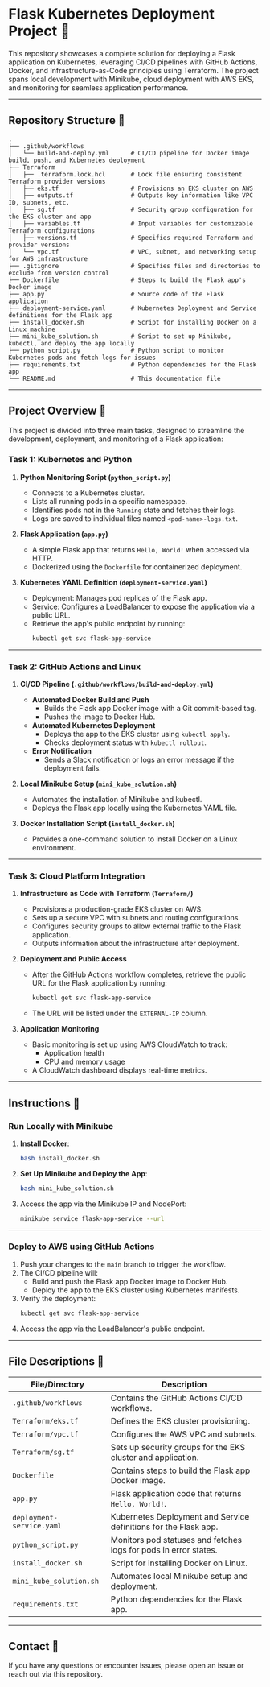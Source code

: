 # Flask Kubernetes Deployment Project 🚀

This repository showcases a complete solution for deploying a Flask application on Kubernetes, leveraging CI/CD pipelines with GitHub Actions, Docker, and Infrastructure-as-Code principles using Terraform. The project spans local development with Minikube, cloud deployment with AWS EKS, and monitoring for seamless application performance.

---

## Repository Structure 🔀

```plaintext
.
├── .github/workflows
│   └── build-and-deploy.yml      # CI/CD pipeline for Docker image build, push, and Kubernetes deployment
├── Terraform
│   ├── .terraform.lock.hcl       # Lock file ensuring consistent Terraform provider versions
│   ├── eks.tf                    # Provisions an EKS cluster on AWS
│   ├── outputs.tf                # Outputs key information like VPC ID, subnets, etc.
│   ├── sg.tf                     # Security group configuration for the EKS cluster and app
│   ├── variables.tf              # Input variables for customizable Terraform configurations
│   ├── versions.tf               # Specifies required Terraform and provider versions
│   └── vpc.tf                    # VPC, subnet, and networking setup for AWS infrastructure
├── .gitignore                    # Specifies files and directories to exclude from version control
├── Dockerfile                    # Steps to build the Flask app's Docker image
├── app.py                        # Source code of the Flask application
├── deployment-service.yaml       # Kubernetes Deployment and Service definitions for the Flask app
├── install_docker.sh             # Script for installing Docker on a Linux machine
├── mini_kube_solution.sh         # Script to set up Minikube, kubectl, and deploy the app locally
├── python_script.py              # Python script to monitor Kubernetes pods and fetch logs for issues
├── requirements.txt              # Python dependencies for the Flask app
└── README.md                     # This documentation file
```

---

## Project Overview 🎯

This project is divided into three main tasks, designed to streamline the development, deployment, and monitoring of a Flask application:

### **Task 1: Kubernetes and Python**

1. **Python Monitoring Script (`python_script.py`)**  
   - Connects to a Kubernetes cluster.
   - Lists all running pods in a specific namespace.
   - Identifies pods not in the `Running` state and fetches their logs.
   - Logs are saved to individual files named `<pod-name>-logs.txt`.

2. **Flask Application (`app.py`)**  
   - A simple Flask app that returns `Hello, World!` when accessed via HTTP.
   - Dockerized using the `Dockerfile` for containerized deployment.

3. **Kubernetes YAML Definition (`deployment-service.yaml`)**  
   - Deployment: Manages pod replicas of the Flask app.
   - Service: Configures a LoadBalancer to expose the application via a public URL.
   - Retrieve the app's public endpoint by running:
     ```bash
     kubectl get svc flask-app-service
     ```

---

### **Task 2: GitHub Actions and Linux**

1. **CI/CD Pipeline (`.github/workflows/build-and-deploy.yml`)**  
   - **Automated Docker Build and Push**  
     - Builds the Flask app Docker image with a Git commit-based tag.
     - Pushes the image to Docker Hub.
   - **Automated Kubernetes Deployment**  
     - Deploys the app to the EKS cluster using `kubectl apply`.
     - Checks deployment status with `kubectl rollout`.
   - **Error Notification**  
     - Sends a Slack notification or logs an error message if the deployment fails.

2. **Local Minikube Setup (`mini_kube_solution.sh`)**  
   - Automates the installation of Minikube and kubectl.
   - Deploys the Flask app locally using the Kubernetes YAML file.

3. **Docker Installation Script (`install_docker.sh`)**  
   - Provides a one-command solution to install Docker on a Linux environment.

---

### **Task 3: Cloud Platform Integration**

1. **Infrastructure as Code with Terraform (`Terraform/`)**  
   - Provisions a production-grade EKS cluster on AWS.
   - Sets up a secure VPC with subnets and routing configurations.
   - Configures security groups to allow external traffic to the Flask application.
   - Outputs information about the infrastructure after deployment.

2. **Deployment and Public Access**  
   - After the GitHub Actions workflow completes, retrieve the public URL for the Flask application by running:
     ```bash
     kubectl get svc flask-app-service
     ```
   - The URL will be listed under the `EXTERNAL-IP` column.

3. **Application Monitoring**  
   - Basic monitoring is set up using AWS CloudWatch to track:
     - Application health
     - CPU and memory usage
   - A CloudWatch dashboard displays real-time metrics.

---

## Instructions 🔧

### **Run Locally with Minikube**

1. **Install Docker**:
   ```bash
   bash install_docker.sh
   ```
2. **Set Up Minikube and Deploy the App**:
   ```bash
   bash mini_kube_solution.sh
   ```
3. Access the app via the Minikube IP and NodePort:
   ```bash
   minikube service flask-app-service --url
   ```

---

### **Deploy to AWS using GitHub Actions**

1. Push your changes to the `main` branch to trigger the workflow.
2. The CI/CD pipeline will:
   - Build and push the Flask app Docker image to Docker Hub.
   - Deploy the app to the EKS cluster using Kubernetes manifests.
3. Verify the deployment:
   ```bash
   kubectl get svc flask-app-service
   ```
4. Access the app via the LoadBalancer's public endpoint.

---

## File Descriptions 📘

| File/Directory                 | Description                                                                 |
|--------------------------------|-----------------------------------------------------------------------------|
| `.github/workflows`            | Contains the GitHub Actions CI/CD workflows.                               |
| `Terraform/eks.tf`             | Defines the EKS cluster provisioning.                                      |
| `Terraform/vpc.tf`             | Configures the AWS VPC and subnets.                                        |
| `Terraform/sg.tf`              | Sets up security groups for the EKS cluster and application.               |
| `Dockerfile`                   | Contains steps to build the Flask app Docker image.                        |
| `app.py`                       | Flask application code that returns `Hello, World!`.                       |
| `deployment-service.yaml`      | Kubernetes Deployment and Service definitions for the Flask app.            |
| `python_script.py`             | Monitors pod statuses and fetches logs for pods in error states.           |
| `install_docker.sh`            | Script for installing Docker on Linux.                                     |
| `mini_kube_solution.sh`        | Automates local Minikube setup and deployment.                             |
| `requirements.txt`             | Python dependencies for the Flask app.                                     |

---

## Contact 📧

If you have any questions or encounter issues, please open an issue or reach out via this repository.

